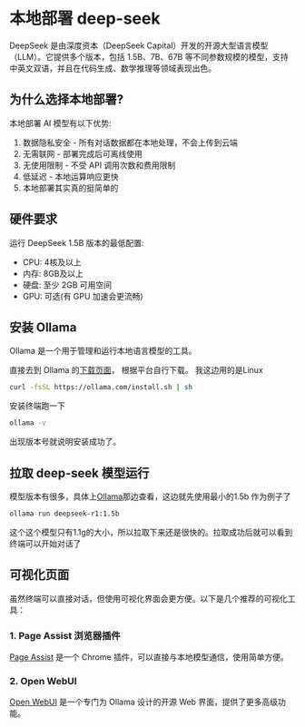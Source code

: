 # 本地部署 deep-seek

DeepSeek 是由深度资本（DeepSeek Capital）开发的开源大型语言模型（LLM）。它提供多个版本，包括 1.5B、7B、67B 等不同参数规模的模型，支持中英文双语，并且在代码生成、数学推理等领域表现出色。

## 为什么选择本地部署?

本地部署 AI 模型有以下优势:

1. 数据隐私安全 - 所有对话数据都在本地处理，不会上传到云端
2. 无需联网 - 部署完成后可离线使用
3. 无使用限制 - 不受 API 调用次数和费用限制
4. 低延迟 - 本地运算响应更快
5. 本地部署其实真的挺简单的

## 硬件要求

运行 DeepSeek 1.5B 版本的最低配置:

- CPU: 4核及以上
- 内存: 8GB及以上 
- 硬盘: 至少 2GB 可用空间
- GPU: 可选(有 GPU 加速会更流畅)


## 安装 Ollama

Ollama 是一个用于管理和运行本地语言模型的工具。

直接去到 Ollama 的[下载页面](https://ollama.com/download/linux)， 根据平台自行下载。 我这边用的是Linux
```bash
curl -fsSL https://ollama.com/install.sh | sh
``` 
安装终端跑一下
```bash
ollama -v
```
出现版本号就说明安装成功了。

## 拉取 deep-seek 模型运行
模型版本有很多，具体上[Ollama](https://ollama.com/library/deepseek-r1:1.5b)那边查看，这边就先使用最小的1.5b 作为例子了
```bash
ollama run deepseek-r1:1.5b
```
这个这个模型只有1.1g的大小，所以拉取下来还是很快的。拉取成功后就可以看到终端可以开始对话了

## 可视化页面
虽然终端可以直接对话，但使用可视化界面会更方便。以下是几个推荐的可视化工具：

### 1. Page Assist 浏览器插件

[Page Assist](https://github.com/n4ze3m/page-assist) 是一个 Chrome 插件，可以直接与本地模型通信，使用简单方便。

### 2. Open WebUI

[Open WebUI](https://github.com/open-webui/open-webui) 是一个专门为 Ollama 设计的开源 Web 界面，提供了更多高级功能。

